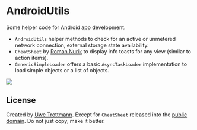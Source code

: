
AndroidUtils
============

Some helper code for Android app development.

* `AndroidUtils` helper methods to check for an active or unmetered network connection, external storage state availability.
* `CheatSheet` by [Roman Nurik][1] to display info toasts for any view (similar to action items).
* `GenericSimpleLoader` offers a basic `AsyncTaskLoader` implementation to load simple objects or a list of objects.

<a href="https://search.maven.org/#search%7Cga%7C1%7Candroidutils"><img src="https://img.shields.io/maven-central/v/com.uwetrottmann/androidutils.svg"></a>

License
-------

Created by [Uwe Trottmann][2]. Except for `CheatSheet` released into the [public domain](UNLICENSE).
Do not just copy, make it better.

[1]: https://gist.github.com/romannurik/3982005
[2]: http://uwetrottmann.com/contact